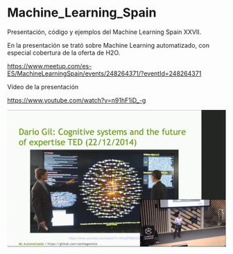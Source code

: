 # Machine_Learning_Spain

Presentación, código y ejemplos del Machine Learning Spain XXVII.

En la presentación se trató sobre Machine Learning automatizado, con especial cobertura de la oferta de H2O.

https://www.meetup.com/es-ES/MachineLearningSpain/events/248264371/?eventId=248264371

Vídeo de la presentación

https://www.youtube.com/watch?v=n91hF1iD_-g

![](ML_Automatizado.png)
